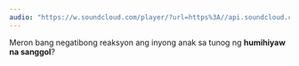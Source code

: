 ```yaml
---
audio: "https://w.soundcloud.com/player/?url=https%3A//api.soundcloud.com/tracks/1406300386%3Fsecret_token%3Ds-2gewPdwnBuI&color=%23ff5500&auto_play=true&hide_related=false&show_comments=true&show_user=true&show_reposts=false&show_teaser=true&visual=true"
---
```


Meron bang negatibong reaksyon ang inyong anak sa tunog ng <strong>humihiyaw na sanggol</strong>?